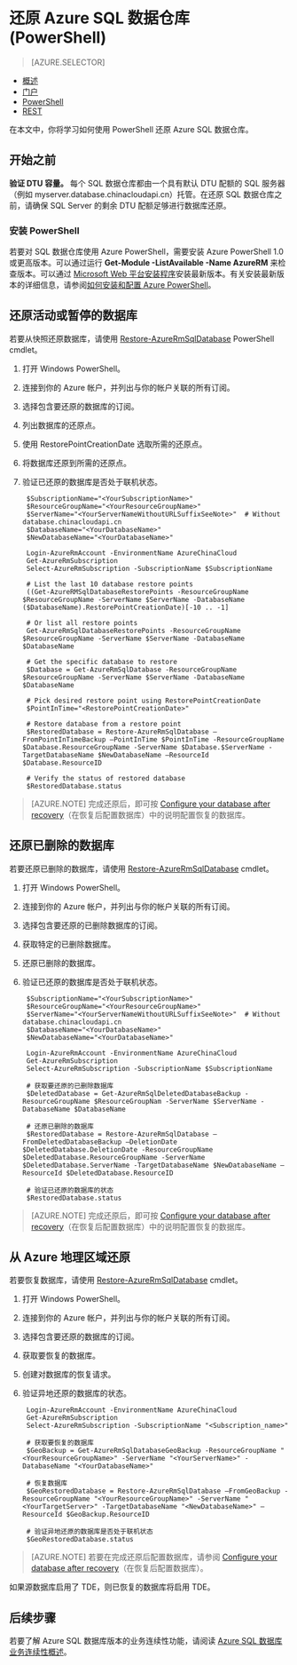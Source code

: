 <properties
   pageTitle="还原 Azure SQL 数据仓库 (PowerShell) | Azure"
   description="用于还原 SQL 数据仓库的 PowerShell 任务。"
   services="sql-data-warehouse"
   documentationCenter="NA"
   authors="Lakshmi1812"
   manager="barbkess"
   editor=""/>  


<tags
   ms.service="sql-data-warehouse"
   ms.devlang="NA"
   ms.topic="article"
   ms.tgt_pltfrm="NA"
   ms.workload="data-services"
   ms.date="10/31/2016"
   wacn.date="12/19/2016"
   ms.author="lakshmir;barbkess;sonyama"/>  


# 还原 Azure SQL 数据仓库 (PowerShell)

> [AZURE.SELECTOR]
- [概述][]
- [门户][]
- [PowerShell][]
- [REST][]

在本文中，你将学习如何使用 PowerShell 还原 Azure SQL 数据仓库。

## 开始之前

**验证 DTU 容量。** 每个 SQL 数据仓库都由一个具有默认 DTU 配额的 SQL 服务器（例如 myserver.database.chinacloudapi.cn）托管。在还原 SQL 数据仓库之前，请确保 SQL Server 的剩余 DTU 配额足够进行数据库还原。

### 安装 PowerShell

若要对 SQL 数据仓库使用 Azure PowerShell，需要安装 Azure PowerShell 1.0 或更高版本。可以通过运行 **Get-Module -ListAvailable -Name AzureRM** 来检查版本。可以通过 [Microsoft Web 平台安装程序][]安装最新版本。有关安装最新版本的详细信息，请参阅[如何安装和配置 Azure PowerShell][]。

## 还原活动或暂停的数据库

若要从快照还原数据库，请使用 [Restore-AzureRmSqlDatabase][] PowerShell cmdlet。

1. 打开 Windows PowerShell。
2. 连接到你的 Azure 帐户，并列出与你的帐户关联的所有订阅。
3. 选择包含要还原的数据库的订阅。
4. 列出数据库的还原点。
5. 使用 RestorePointCreationDate 选取所需的还原点。
6. 将数据库还原到所需的还原点。
7. 验证已还原的数据库是否处于联机状态。


        $SubscriptionName="<YourSubscriptionName>"
        $ResourceGroupName="<YourResourceGroupName>"
        $ServerName="<YourServerNameWithoutURLSuffixSeeNote>"  # Without database.chinacloudapi.cn
        $DatabaseName="<YourDatabaseName>"
        $NewDatabaseName="<YourDatabaseName>"
        
        Login-AzureRmAccount -EnvironmentName AzureChinaCloud
        Get-AzureRmSubscription
        Select-AzureRmSubscription -SubscriptionName $SubscriptionName
        
        # List the last 10 database restore points
        ((Get-AzureRMSqlDatabaseRestorePoints -ResourceGroupName $ResourceGroupName -ServerName $ServerName -DatabaseName ($DatabaseName).RestorePointCreationDate)[-10 .. -1]
        
        # Or list all restore points
        Get-AzureRmSqlDatabaseRestorePoints -ResourceGroupName $ResourceGroupName -ServerName $ServerName -DatabaseName $DatabaseName
        
        # Get the specific database to restore
        $Database = Get-AzureRmSqlDatabase -ResourceGroupName $ResourceGroupName -ServerName $ServerName -DatabaseName $DatabaseName
        
        # Pick desired restore point using RestorePointCreationDate
        $PointInTime="<RestorePointCreationDate>"  
        
        # Restore database from a restore point
        $RestoredDatabase = Restore-AzureRmSqlDatabase –FromPointInTimeBackup –PointInTime $PointInTime -ResourceGroupName $Database.ResourceGroupName -ServerName $Database.$ServerName -TargetDatabaseName $NewDatabaseName –ResourceId $Database.ResourceID
        
        # Verify the status of restored database
        $RestoredDatabase.status


>[AZURE.NOTE] 完成还原后，即可按 [Configure your database after recovery][]（在恢复后配置数据库）中的说明配置恢复的数据库。


## 还原已删除的数据库

若要还原已删除的数据库，请使用 [Restore-AzureRmSqlDatabase][] cmdlet。

1. 打开 Windows PowerShell。
2. 连接到你的 Azure 帐户，并列出与你的帐户关联的所有订阅。
3. 选择包含要还原的已删除数据库的订阅。
4. 获取特定的已删除数据库。
5. 还原已删除的数据库。
6. 验证已还原的数据库是否处于联机状态。


        $SubscriptionName="<YourSubscriptionName>"
        $ResourceGroupName="<YourResourceGroupName>"
        $ServerName="<YourServerNameWithoutURLSuffixSeeNote>"  # Without database.chinacloudapi.cn
        $DatabaseName="<YourDatabaseName>"
        $NewDatabaseName="<YourDatabaseName>"
                
        Login-AzureRmAccount -EnvironmentName AzureChinaCloud
        Get-AzureRmSubscription
        Select-AzureRmSubscription -SubscriptionName $SubscriptionName
                
        # 获取要还原的已删除数据库
        $DeletedDatabase = Get-AzureRmSqlDeletedDatabaseBackup -ResourceGroupName $ResourceGroupNam -ServerName $ServerName -DatabaseName $DatabaseName
                
        # 还原已删除的数据库
        $RestoredDatabase = Restore-AzureRmSqlDatabase –FromDeletedDatabaseBackup –DeletionDate $DeletedDatabase.DeletionDate -ResourceGroupName $DeletedDatabase.ResourceGroupName -ServerName $DeletedDatabase.ServerName -TargetDatabaseName $NewDatabaseName –ResourceId $DeletedDatabase.ResourceID
                
        # 验证已还原的数据库的状态
        $RestoredDatabase.status


>[AZURE.NOTE] 完成还原后，即可按 [Configure your database after recovery][]（在恢复后配置数据库）中的说明配置恢复的数据库。


## 从 Azure 地理区域还原

若要恢复数据库，请使用 [Restore-AzureRmSqlDatabase][] cmdlet。

1. 打开 Windows PowerShell。
2. 连接到你的 Azure 帐户，并列出与你的帐户关联的所有订阅。
3. 选择包含要还原的数据库的订阅。
4. 获取要恢复的数据库。
5. 创建对数据库的恢复请求。
6. 验证异地还原的数据库的状态。

    	Login-AzureRmAccount -EnvironmentName AzureChinaCloud
    	Get-AzureRmSubscription
    	Select-AzureRmSubscription -SubscriptionName "<Subscription_name>"
    
    	# 获取要恢复的数据库
    	$GeoBackup = Get-AzureRmSqlDatabaseGeoBackup -ResourceGroupName "<YourResourceGroupName>" -ServerName "<YourServerName>" -DatabaseName "<YourDatabaseName>"
    
    	# 恢复数据库
    	$GeoRestoredDatabase = Restore-AzureRmSqlDatabase –FromGeoBackup -ResourceGroupName "<YourResourceGroupName>" -ServerName "<YourTargetServer>" -TargetDatabaseName "<NewDatabaseName>" –ResourceId $GeoBackup.ResourceID
    
    	# 验证异地还原的数据库是否处于联机状态
    	$GeoRestoredDatabase.status


>[AZURE.NOTE] 若要在完成还原后配置数据库，请参阅 [Configure your database after recovery][]（在恢复后配置数据库）。


如果源数据库启用了 TDE，则已恢复的数据库将启用 TDE。


## 后续步骤
若要了解 Azure SQL 数据库版本的业务连续性功能，请阅读 [Azure SQL 数据库业务连续性概述][]。

<!--Image references-->


<!--Article references-->
[Azure SQL 数据库业务连续性概述]: /documentation/articles/sql-database-business-continuity/
[Configure your database after recovery]: /documentation/articles/sql-database-disaster-recovery/
[如何安装和配置 Azure PowerShell]: /documentation/articles/powershell-install-configure/
[概述]: /documentation/articles/sql-data-warehouse-restore-database-overview/
[门户]: /documentation/articles/sql-data-warehouse-restore-database-portal/
[PowerShell]: /documentation/articles/sql-data-warehouse-restore-database-powershell/
[REST]: /documentation/articles/sql-data-warehouse-restore-database-rest-api/
[Configure your database after recovery]: /documentation/articles/sql-database-disaster-recovery/

<!--MSDN references-->
[Restore-AzureRmSqlDatabase]: https://msdn.microsoft.com/zh-cn/library/mt693390.aspx

<!--Other Web references-->
[Azure Portal]: https://portal.azure.cn/
[Microsoft Web 平台安装程序]: https://aka.ms/webpi-azps

<!---HONumber=Mooncake_1212_2016-->